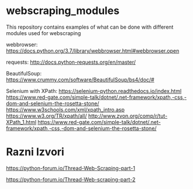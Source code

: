 # webscraping_modules

This repository contains examples of what can be done with different modules used for webscraping

webbrowser:
https://docs.python.org/3.7/library/webbrowser.html#webbrowser.open

requests:
http://docs.python-requests.org/en/master/

BeautifulSoup:
https://www.crummy.com/software/BeautifulSoup/bs4/doc/#

Selenium with XPath:
https://selenium-python.readthedocs.io/index.html
https://www.red-gate.com/simple-talk/dotnet/.net-framework/xpath,-css,-dom-and-selenium-the-rosetta-stone/
https://www.w3schools.com/xml/xpath_intro.asp
https://www.w3.org/TR/xpath/all/
http://www.zvon.org/comp/r/tut-XPath_1.html
https://www.red-gate.com/simple-talk/dotnet/.net-framework/xpath,-css,-dom-and-selenium-the-rosetta-stone/




# Razni Izvori

https://python-forum.io/Thread-Web-Scraping-part-1

https://python-forum.io/Thread-Web-scraping-part-2
